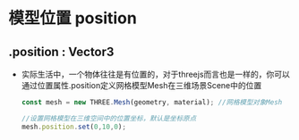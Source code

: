 # 模型位置 position

## .position : Vector3

+ 实际生活中，一个物体往往是有位置的，对于threejs而言也是一样的，你可以通过位置属性.position定义网格模型Mesh在三维场景Scene中的位置

  ```js
  const mesh = new THREE.Mesh(geometry, material); //网格模型对象Mesh

  //设置网格模型在三维空间中的位置坐标，默认是坐标原点
  mesh.position.set(0,10,0);
  ```
